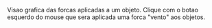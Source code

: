 Visao grafica das forcas aplicadas a um objeto.
Clique com o botao esquerdo do mouse que sera aplicada uma forca "vento" aos objetos.
